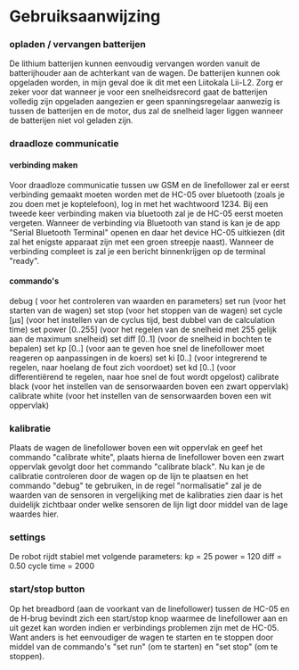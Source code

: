 # Gebruiksaanwijzing

### opladen / vervangen batterijen
De lithium batterijen kunnen eenvoudig vervangen worden vanuit de batterijhouder aan de achterkant van de wagen. De batterijen kunnen ook opgeladen worden, in mijn geval doe ik dit met een Liitokala Lii-L2. Zorg er zeker voor dat wanneer je voor een snelheidsrecord gaat de batterijen volledig zijn opgeladen aangezien er geen spanningsregelaar aanwezig is tussen de batterijen en de motor, dus zal de snelheid lager liggen wanneer de batterijen niet vol geladen zijn.

### draadloze communicatie
#### verbinding maken
Voor draadloze communicatie tussen uw GSM en de linefollower zal er eerst verbinding gemaakt moeten worden met de HC-05 over bluetooth (zoals je zou doen met je koptelefoon), log in met het wachtwoord 1234. Bij een tweede keer verbinding maken via bluetooth zal je de HC-05 eerst moeten vergeten. Wanneer de verbinding via Bluetooth van stand is kan je de app "Serial Bluetooth Terminal" openen en daar het device HC-05 uitkiezen (dit zal het enigste apparaat zijn met een groen streepje naast). Wanneer de verbinding compleet is zal je een bericht binnenkrijgen op de terminal "ready".

#### commando's
debug ( voor het controleren van waarden en parameters) 
set run (voor het starten van de wagen)
set stop  (voor het stoppen van de wagen)
set cycle [µs]  (voor het instellen van de cyclus tijd, best dubbel van de calculation time)
set power [0..255]  (voor het regelen van de snelheid met 255 gelijk aan de maximum snelheid)
set diff [0..1]  (voor de snelheid in bochten te bepalen)
set kp [0..]  (voor aan te geven hoe snel de linefollower moet reageren op aanpassingen in de koers)
set ki [0..] (voor integrerend te regelen, naar hoelang de fout zich voordoet) 
set kd [0..]  (voor differentiërend te regelen, naar hoe snel de fout wordt opgelost)
calibrate black  (voor het instellen van de sensorwaarden boven een zwart oppervlak)
calibrate white  (voor het instellen van de sensorwaarden boven een wit oppervlak)

### kalibratie
Plaats de wagen de linefollower boven een wit oppervlak en geef het commando "calibrate white", plaats hierna de linefollower boven een zwart oppervlak gevolgt door het commando "calibrate black".
Nu kan je de calibratie controleren door de wagen op de lijn te plaatsen en het commando "debug" te gebruiken, in de regel "normalisatie" zal je de waarden van de sensoren in vergelijking met de kalibraties zien daar is het duidelijk zichtbaar onder welke sensoren de lijn ligt door middel van de lage waardes hier.

### settings
De robot rijdt stabiel met volgende parameters: 
kp = 25 
power = 120
diff = 0.50
cycle time = 2000

### start/stop button
Op het breadbord (aan de voorkant van de linefollower) tussen de HC-05 en de H-brug bevindt zich een start/stop knop waarmee de linefollower aan en uit gezet kan worden indien er verbindings problemen zijn met de HC-05. 
Want anders is het eenvoudiger de wagen te starten en te stoppen door middel van de commando's "set run" (om te starten) en "set stop" (om te stoppen).
